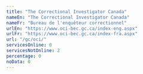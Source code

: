 ```yaml
---
title: "The Correctional Investigator Canada"
nameEn: "The Correctional Investigator Canada"
nameFr: "Bureau de l'enquêteur correctionnel"
urlEn: "https://www.oci-bec.gc.ca/index-eng.aspx"
urlFr: "https://www.oci-bec.gc.ca/index-fra.aspx"
url: "/gc/oci/"
servicesOnline: 0
servicesNotOnline: 2
percentage: 0
noData: 0
---
```

